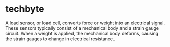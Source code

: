 # techbyte
A load sensor, or load cell, converts force or weight into an electrical signal. These sensors typically consist of a mechanical body and a strain gauge circuit. When a weight is applied, the mechanical body deforms, causing the strain gauges to change in electrical resistance..
